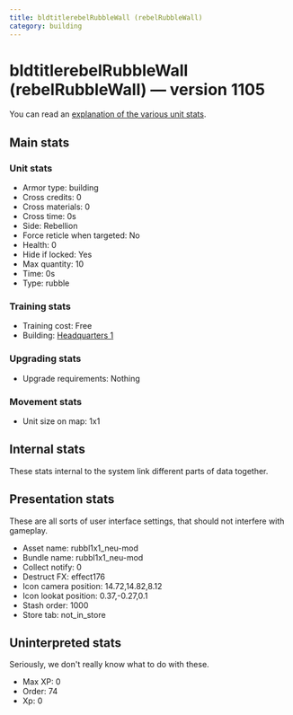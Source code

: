 ```yaml
---
title: bldtitlerebelRubbleWall (rebelRubbleWall)
category: building
---
```


# bldtitlerebelRubbleWall (rebelRubbleWall) — version 1105

You can read an [explanation  of the various unit stats](unitexplained.md).

## Main stats

### Unit stats

  * Armor type: building
  * Cross credits: 0
  * Cross materials: 0
  * Cross time: 0s
  * Side: Rebellion
  * Force reticle when targeted: No
  * Health: 0
  * Hide if locked: Yes
  * Max quantity: 10
  * Time: 0s
  * Type: rubble

### Training stats

  * Training cost: Free
  * Building: [Headquarters 1](rebelHQ.html)

### Upgrading stats

  * Upgrade requirements: Nothing

### Movement stats

  * Unit size on map: 1x1

## Internal stats

These stats internal to the system link different parts of data together.


## Presentation stats

These are all sorts of user interface settings, that should not interfere with gameplay.

  * Asset name: rubbl1x1_neu-mod
  * Bundle name: rubbl1x1_neu-mod
  * Collect notify: 0
  * Destruct FX: effect176
  * Icon camera position: 14.72,14.82,8.12
  * Icon lookat position: 0.37,-0.27,0.1
  * Stash order: 1000
  * Store tab: not_in_store

## Uninterpreted stats

Seriously, we don't really know what to do with these.

  * Max XP: 0
  * Order: 74
  * Xp: 0

